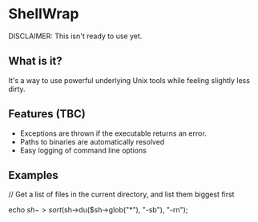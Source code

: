 ShellWrap
==================

DISCLAIMER: This isn't ready to use yet.

What is it?
------------------

It's a way to use powerful underlying Unix tools while feeling slightly less dirty.

Features (TBC)
------------------

* Exceptions are thrown if the executable returns an error.
* Paths to binaries are automatically resolved
* Easy logging of command line options

Examples
------------------

// Get a list of files in the current directory, and list them biggest first

echo $sh->sort($sh->du($sh->glob("*"), "-sb"), "-rn");

